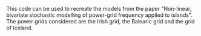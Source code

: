 This code can be used to recreate the models from the paper "Non-linear, bivariate stochastic modelling of
power-grid frequency applied to islands". 
The power grids considered are the Irish grid, the Balearic grid and the grid of Iceland.

